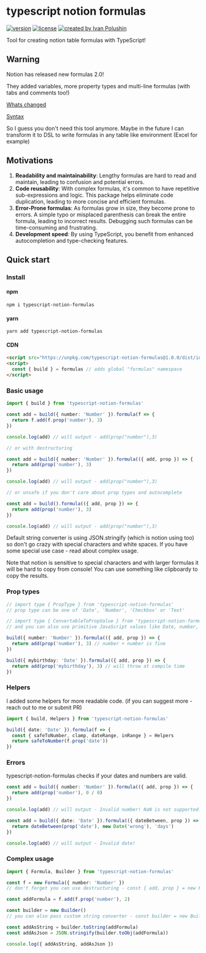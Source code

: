 ﻿# typescript notion formulas
[![version](https://img.shields.io/npm/v/typescript-notion-formulas.svg)](https://www.npmjs.com/package/typescript-notion-formulas)
[![license](https://img.shields.io/github/license/polioan/typescript-notion-formulas)](https://opensource.org/licenses/MIT)
[![created by Ivan Polushin](https://img.shields.io/badge/created%20by-@polioan-4BBAAB.svg)](https://github.com/polioan)

Tool for creating notion table formulas with TypeScript!

## Warning

Notion has released new formulas 2.0!

They added variables, more property types and multi-line formulas (with tabs and comments too!)

[Whats changed](https://www.notion.so/help/guides/new-formulas-whats-changed)

[Syntax](https://www.notion.so/help/formula-syntax)

So I guess you don't need this tool anymore. Maybe in the future I can transform it to DSL to write formulas in any table like environment (Excel for example)

## Motivations

1. **Readability and maintainability**: Lengthy formulas are hard to read and maintain, leading to confusion and potential errors.
2. **Code reusability**: With complex formulas, it's common to have repetitive sub-expressions and logic. This package helps eliminate code duplication, leading to more concise and efficient formulas. 
3. **Error-Prone formulas**: As formulas grow in size, they become prone to errors. A simple typo or misplaced parenthesis can break the entire formula, leading to incorrect results. Debugging such formulas can be time-consuming and frustrating.
4. **Development speed**: By using TypeScript, you benefit from enhanced autocompletion and type-checking features.

## Quick start

### Install

#### npm

```shell
npm i typescript-notion-formulas
```

#### yarn

```shell
yarn add typescript-notion-formulas
```

#### CDN

```html
<script src="https://unpkg.com/typescript-notion-formulas@1.0.0/dist/index.global.js"></script>
<script>
  const { build } = formulas // adds global "formulas" namespace
</script>
```

### Basic usage

```ts
import { build } from 'typescript-notion-formulas'

const add = build({ number: 'Number' }).formula(f => {
  return f.add(f.prop('number'), 3)
})

console.log(add) // will output - add(prop("number"),3)

// or with destructuring

const add = build({ number: 'Number' }).formula(({ add, prop }) => {
  return add(prop('number'), 3)
})

console.log(add) // will output - add(prop("number"),3)

// or unsafe if you don't care about prop types and autocomplete

const add = build().formula(({ add, prop }) => {
  return add(prop('number'), 3)
})

console.log(add) // will output - add(prop("number"),3)
```

Default string converter is using JSON.stringify (which is notion using too) so don't go crazy with special characters and white spaces. If you have some special use case - read about complex usage.

Note that notion is sensitive to special characters and with larger formulas it will be hard to copy from console! You can use something like clipboardy to copy the results.

### Prop types

```ts
// import type { PropType } from 'typescript-notion-formulas'
// prop type can be one of 'Date', 'Number', 'Checkbox' or 'Text'

// import type { ConvertableToPropValue } from 'typescript-notion-formulas'
// and you can also use primitive JavaScript values like Date, number, boolean or string - they will be converted to notion, that's will be especially useful with dates

build({ number: 'Number' }).formula(({ add, prop }) => {
  return add(prop('number'), 3) // number + number is fine
})

build({ mybirthday: 'Date' }).formula(({ add, prop }) => {
  return add(prop('mybirthday'), 3) // will throw at compile time
})
```

### Helpers

I added some helpers for more readable code. (if you can suggest more - reach out to me or submit PR)

```ts
import { build, Helpers } from 'typescript-notion-formulas'

build({ date: 'Date' }).formula(f => {
  const { safeToNumber, clamp, dateRange, inRange } = Helpers
  return safeToNumber(f.prop('date'))
})
```

### Errors

typescript-notion-formulas checks if your dates and numbers are valid.

```ts
const add = build({ number: 'Number' }).formula(({ add, prop }) => {
  return add(prop('number'), 0 / 0)
})

console.log(add) // will output - Invalid number! NaN is not supported.

const add = build({ date: 'Date' }).formula(({ dateBetween, prop }) => {
  return dateBetween(prop('date'), new Date('wrong'), 'days')
})

console.log(add) // will output - Invalid date!
```

### Complex usage

```ts
import { Formula, Builder } from 'typescript-notion-formulas'

const f = new Formula({ number: 'Number' })
// don't forget you can use destructuring - const { add, prop } = new Formula({ number: 'Number' })

const addFormula = f.add(f.prop('number'), 2)

const builder = new Builder()
// you can also pass custom string converter - const builder = new Builder({ stringConverter: str => `'${str}'` })

const addAsString = builder.toString(addFormula)
const addAsJson = JSON.stringify(builder.toObj(addFormula))

console.log({ addAsString, addAsJson })
```
